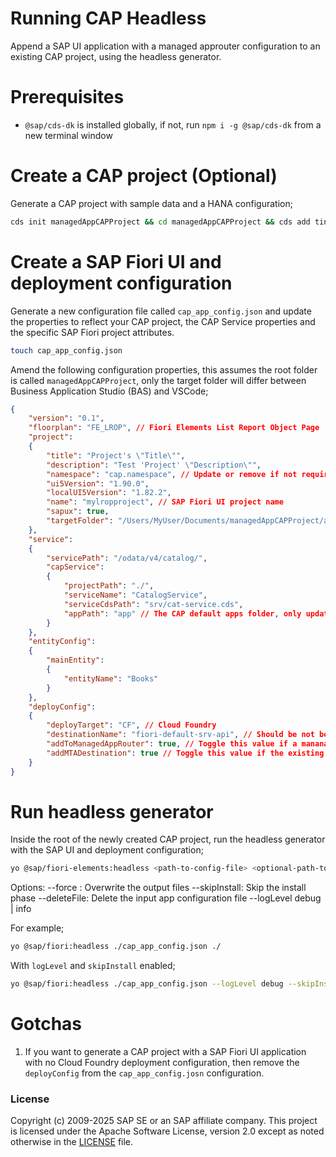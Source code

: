 # Running CAP Headless

Append a SAP UI application with a managed approuter configuration to an existing CAP project, using the headless generator.  

# Prerequisites

- `@sap/cds-dk` is installed globally, if not, run `npm i -g @sap/cds-dk` from a new terminal window

# Create a CAP project (Optional)

Generate a CAP project with sample data and a HANA configuration;

```bash
cds init managedAppCAPProject && cd managedAppCAPProject && cds add tiny-sample && cds add hana && cds add mta && npm install && cds build --for hana && cp gen/db/package.json db && npm i
```

# Create a SAP Fiori UI and deployment configuration

Generate a new configuration file called `cap_app_config.json` and update the properties to reflect your CAP project, the CAP Service properties and the specific SAP Fiori project attributes.

```bash
touch cap_app_config.json
```

Amend the following configuration properties, this assumes the root folder is called `managedAppCAPProject`, only the target folder will differ between Business Application Studio (BAS) and VSCode;

```JSON
{
    "version": "0.1",
    "floorplan": "FE_LROP", // Fiori Elements List Report Object Page
    "project":
    {
        "title": "Project's \"Title\"",
        "description": "Test 'Project' \"Description\"",
        "namespace": "cap.namespace", // Update or remove if not required
        "ui5Version": "1.90.0",
        "localUI5Version": "1.82.2",
        "name": "mylropproject", // SAP Fiori UI project name
        "sapux": true,
        "targetFolder": "/Users/MyUser/Documents/managedAppCAPProject/app/" // Target location of new project appended with project name i.e. /Users/MyUser/Documents/managedAppCAPProject/app/mylropproject
    },
    "service":
    {
        "servicePath": "/odata/v4/catalog/",
        "capService":
        {
            "projectPath": "./",
            "serviceName": "CatalogService",
            "serviceCdsPath": "srv/cat-service.cds",
            "appPath": "app" // The CAP default apps folder, only update if not using default CAP settings
        }
    },
    "entityConfig":
    {
        "mainEntity":
        {
            "entityName": "Books"
        }
    },
    "deployConfig":
    {
        "deployTarget": "CF", // Cloud Foundry
        "destinationName": "fiori-default-srv-api", // Should be not be changed, reflects the destination instance exposing the CAP project
        "addToManagedAppRouter": true, // Toggle this value if a mananaged approuter already exists or if the using a standalone appprouter
        "addMTADestination": true // Toggle this value if the existing mta.yaml already contains a destination service
    }
}
```

# Run headless generator

Inside the root of the newly created CAP project, run the headless generator with the SAP UI and deployment configuration;

```bash
yo @sap/fiori-elements:headless <path-to-config-file> <optional-path-to-output-or-cwd> <options>
```

Options:
--force : Overwrite the output files
--skipInstall: Skip the install phase
--deleteFile: Delete the input app configuration file
--logLevel debug | info

For example;

```bash
yo @sap/fiori:headless ./cap_app_config.json ./
```

With `logLevel` and `skipInstall` enabled;
```bash
yo @sap/fiori:headless ./cap_app_config.json --logLevel debug --skipInstall
```

# Gotchas

1. If you want to generate a CAP project with a SAP Fiori UI application with no Cloud Foundry deployment configuration, then remove the `deployConfig` from the `cap_app_config.josn` configuration.

### License
Copyright (c) 2009-2025 SAP SE or an SAP affiliate company. This project is licensed under the Apache Software License, version 2.0 except as noted otherwise in the [LICENSE](/LICENSES/Apache-2.0.txt) file.

